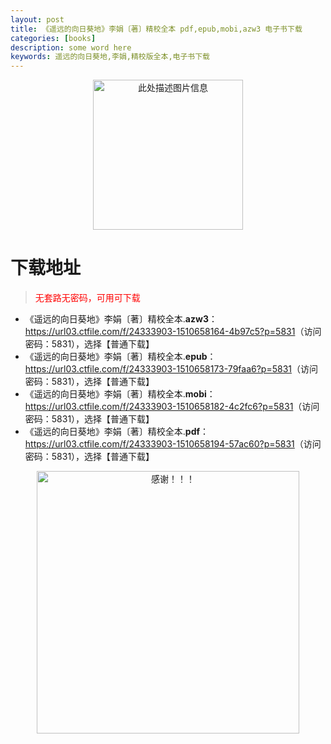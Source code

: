 ```yaml
---
layout: post
title: 《遥远的向日葵地》李娟〔著〕精校全本 pdf,epub,mobi,azw3 电子书下载
categories: [books]
description: some word here
keywords: 遥远的向日葵地,李娟,精校版全本,电子书下载
---
```


<div align="center"><img src="https://qweree.cn/wp-content/uploads/2025/06/yydxrkd.jpg" alt="此处描述图片信息" width="240px" height="auto"></div>

# 下载地址

> <p style="color:red" >无套路无密码，可用可下载</p>

- 《遥远的向日葵地》李娟〔著〕精校全本.**azw3**：<https://url03.ctfile.com/f/24333903-1510658164-4b97c5?p=5831>（访问密码：5831），选择【普通下载】
- 《遥远的向日葵地》李娟〔著〕精校全本.**epub**：<https://url03.ctfile.com/f/24333903-1510658173-79faa6?p=5831>（访问密码：5831），选择【普通下载】
- 《遥远的向日葵地》李娟〔著〕精校全本.**mobi**：<https://url03.ctfile.com/f/24333903-1510658182-4c2fc6?p=5831>（访问密码：5831），选择【普通下载】
- 《遥远的向日葵地》李娟〔著〕精校全本.**pdf**：<https://url03.ctfile.com/f/24333903-1510658194-57ac60?p=5831>（访问密码：5831），选择【普通下载】

<div align="center"><img src="https://pic.imgdb.cn/item/6707df6bd29ded1a8ce37031.gif" alt="感谢！！！" width="420px" height="auto"/></div>
